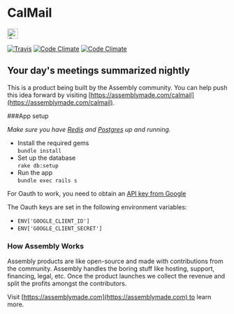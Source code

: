 # CalMail

<a href="https://assembly.com/calmail/bounties"><img src="https://asm-badger.herokuapp.com/calmail/badges/tasks.svg" height="24px" alt="Open Tasks" /></a>

[![Travis](https://img.shields.io/travis/asm-products/calmail.svg?style=flat)](https://travis-ci.org/asm-products/calmail) [![Code Climate](https://img.shields.io/codeclimate/github/asm-products/calmail.svg?style=flat)](https://codeclimate.com/github/asm-products/calmail) [![Code Climate](https://img.shields.io/codeclimate/coverage/github/triAGENS/ashikawa-core.svg?style=flat)](https://codeclimate.com/github/asm-products/calmail)

## Your day's meetings summarized nightly

This is a product being built by the Assembly community. You can help push this idea forward by visiting [https://assemblymade.com/calmail](https://assemblymade.com/calmail).


###App setup

*Make sure you have [Redis](http://redis.io) and [Postgres](http://www.postgresql.org) up and running.*

- Install the required gems
<br>`bundle install`
- Set up the database
<br>`rake db:setup`
- Run the app
<br>`bundle exec rails s`

For Oauth to work, you need to obtain an [API key from Google](https://developers.google.com/api-client-library/python/guide/aaa_apikeys)

The Oauth keys are set in the following environment variables:
- `ENV['GOOGLE_CLIENT_ID']`
- `ENV['GOOGLE_CLIENT_SECRET']`


### How Assembly Works

Assembly products are like open-source and made with contributions from the community. Assembly handles the boring stuff like hosting, support, financing, legal, etc. Once the product launches we collect the revenue and split the profits amongst the contributors.

Visit [https://assemblymade.com](https://assemblymade.com) to learn more.
